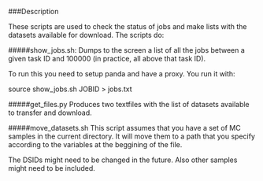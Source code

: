 ###Description

These scripts are used to check the status of jobs and make lists
with the datasets available for download. The scripts do:

#####show_jobs.sh: 
Dumps to the screen a list of all the jobs
between a given task ID and 100000 (in practice, all above that
task ID).

To run this you need to setup panda and have a proxy. You run it
with:

source show_jobs.sh JOBID > jobs.txt

#####get_files.py
Produces two textfiles with the list of datasets
available to transfer and download.

#####move_datasets.sh
This script assumes that you have a set of MC samples
in the current directory. It will move them to a path
that you specify according to the variables at the
beggining of the file.

The DSIDs might need to be changed in the future. Also
other samples might need to be included.
